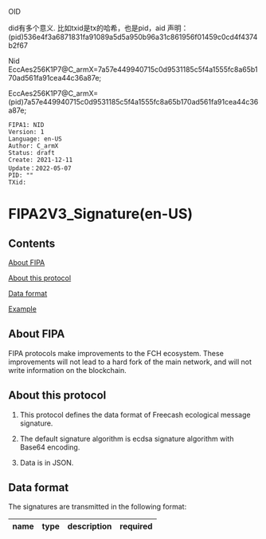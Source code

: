 OID

did有多个意义. 比如txid是tx的哈希，也是pid，aid
声明：(pid)536e4f3a6871831fa91089a5d5a950b96a31c861956f01459c0cd4f4374b2f67

Nid
EccAes256K1P7@C_armX=7a57e449940715c0d9531185c5f4a1555fc8a65b170ad561fa91cea44c36a87e;

EccAes256K1P7@C_armX=(pid)7a57e449940715c0d9531185c5f4a1555fc8a65b170ad561fa91cea44c36a87e;






```
FIPA1: NID
Version: 1
Language: en-US
Author: C_armX
Status: draft
Create: 2021-12-11
Update：2022-05-07
PID: ""
TXid: 
```

# FIPA2V3_Signature(en-US)

## Contents

[About FIPA](#about-fipa)

[About this protocol](#about-this-protocol)

[Data format](#data-format)

[Example](#Example)

## About FIPA

FIPA protocols make improvements to the FCH ecosystem. These improvements will not lead to a hard fork of the main network, and will not write information on the blockchain.

## About this protocol

1. This protocol defines the data format of Freecash ecological message signature.

2. The default signature algorithm is ecdsa signature algorithm with Base64 encoding.

3. Data is in JSON.

## Data format

The signatures are transmitted in the following format:

|name|type|description|required|
|:---|:---|:---|:---|